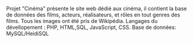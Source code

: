Projet "Cinéma" présente le site web dédié aux cinéma, il contient la base de données des films, acteurs, réalisateurs, et rôles en tout genres des films. 
Tous les images ont été pris de Wikipédia. 
Langages du dévellopement : PHP, HTML,SQL, JavaScript, CSS.
Base de données: MySQL/HeidiSQL
